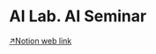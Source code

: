 # AI Lab. AI Seminar

[↗Notion web link](https://hyu-ailab.notion.site/244cb689dfe9403a86075a8b479ae34d)
